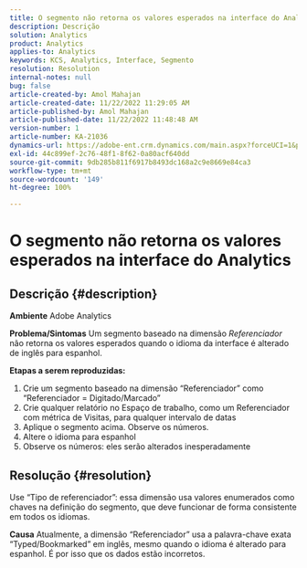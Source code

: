 ```yaml
---
title: O segmento não retorna os valores esperados na interface do Analytics
description: Descrição
solution: Analytics
product: Analytics
applies-to: Analytics
keywords: KCS, Analytics, Interface, Segmento
resolution: Resolution
internal-notes: null
bug: false
article-created-by: Amol Mahajan
article-created-date: 11/22/2022 11:29:05 AM
article-published-by: Amol Mahajan
article-published-date: 11/22/2022 11:48:48 AM
version-number: 1
article-number: KA-21036
dynamics-url: https://adobe-ent.crm.dynamics.com/main.aspx?forceUCI=1&pagetype=entityrecord&etn=knowledgearticle&id=6cf79ed9-586a-ed11-9561-6045bd006d92
exl-id: 44c899ef-2c76-48f1-8f62-0a80acf640dd
source-git-commit: 9db285b811f6917b8493dc168a2c9e8669e84ca3
workflow-type: tm+mt
source-wordcount: '149'
ht-degree: 100%

---
```


# O segmento não retorna os valores esperados na interface do Analytics

## Descrição {#description}

<b>Ambiente</b>
Adobe Analytics


<b>Problema/Sintomas</b>
Um segmento baseado na dimensão *Referenciador* não retorna os valores esperados quando o idioma da interface é alterado de inglês para espanhol.



<b>Etapas a serem reproduzidas:</b>

1. Crie um segmento baseado na dimensão “Referenciador” como “Referenciador = Digitado/Marcado”
2. Crie qualquer relatório no Espaço de trabalho, como um Referenciador com métrica de Visitas, para qualquer intervalo de datas
3. Aplique o segmento acima. Observe os números.
4. Altere o idioma para espanhol
5. Observe os números: eles serão alterados inesperadamente



## Resolução {#resolution}


Use “Tipo de referenciador”: essa dimensão usa valores enumerados como chaves na definição do segmento, que deve funcionar de forma consistente em todos os idiomas.


<b>Causa</b>
Atualmente, a dimensão “Referenciador” usa a palavra-chave exata “Typed/Bookmarked” em inglês, mesmo quando o idioma é alterado para espanhol. É por isso que os dados estão incorretos.
